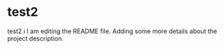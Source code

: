 # test2
test2
i I am editing the README file. Adding some more details about the project description.

